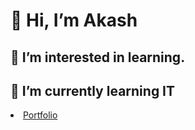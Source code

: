   <h1>👋 Hi, I’m Akash</h1>
  <h2> 👀 I’m interested in learning.</h2>
  <h2>🌱 I’m currently learning IT</h2>
  <li><a href="https://akashsubramaniyan.github.io/akash.github.io/">Portfolio</a></li>


<!---
akashsubramaniyan/akashsubramaniyan is a ✨ special ✨ repository because its `README.md` (this file) appears on your GitHub profile.
You can click the Preview link to take a look at your changes.
--->
